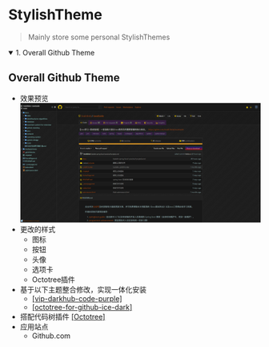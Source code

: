 # StylishTheme
> Mainly store some personal StylishThemes

<details open>
<summary>1. Overall Github Theme</summary>

## Overall Github Theme
+ 效果预览 ![img](images/Overall-Github-Theme-001.png)
+ 更改的样式
  + 图标
  + 按钮
  + 头像
  + 选项卡
  + Octotree插件
+ 基于以下主题整合修改，实现一体化安装
  + [[vip-darkhub-code-purple]](https://userstyles.org/styles/172338/vip-darkhub-code-purple)
  + [[octotree-for-github-ice-dark]](https://userstyles.org/styles/170999/octotree-for-github-ice-dark)
+ 搭配代码树插件 [[Octotree]](https://chrome.google.com/webstore/detail/octotree/bkhaagjahfmjljalopjnoealnfndnagc?utm_source=chrome-ntp-icon)
+ 应用站点
  + Github.com
</details>
